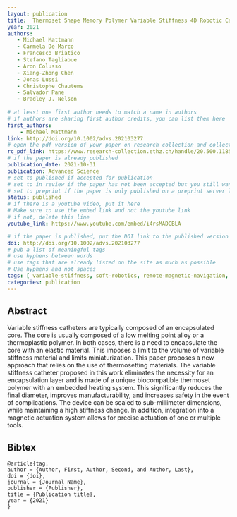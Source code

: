 ```yaml
---
layout: publication
title:  Thermoset Shape Memory Polymer Variable Stiffness 4D Robotic Catheters
year: 2021 
authors: 
   - Michael Mattmann
   - Carmela De Marco
   - Francesco Briatico
   - Stefano Tagliabue
   - Aron Colusso
   - Xiang-Zhong Chen 
   - Jonas Lussi
   - Christophe Chautems 
   - Salvador Pane
   - Bradley J. Nelson
   
# at least one first author needs to match a name in authors
# if authors are sharing first author credits, you can list them here
first_authors: 
    - Michael Mattmann
link: http://doi.org/10.1002/advs.202103277
# open the pdf version of your paper on research collection and collect the link there
rc_pdf_link: https://www.research-collection.ethz.ch/handle/20.500.11850/513044
# if the paper is already published
publication_date: 2021-10-31
publication: Advanced Science
# set to published if accepted for publication
# set to in review if the paper has not been accepted but you still want a web presence for it
# set to preprint if the paper is only published on a preprint server like arxiv
status: published
# if there is a youtube video, put it here
# Make sure to use the embed link and not the youtube link
# if not, delete this line
youtube_link: https://www.youtube.com/embed/i4rsMADCBLA

# if the paper is published, put the DOI link to the published version
doi: http://doi.org/10.1002/advs.202103277 
# pub a list of meaningful tags
# use hyphens between words
# use tags that are already listed on the site as much as possible
# Use hyphens and not spaces
tags: [ variable-stiffness, soft-robotics, remote-magnetic-navigation, medical-robotics,magnetic-catheters]
categories: publication
---
```





## Abstract ##
Variable stiffness catheters are typically composed of an encapsulated core. The core is usually composed of a low melting point alloy or a thermoplastic polymer. In both cases, there is a need to encapsulate the core with an elastic material. This imposes a limit to the volume of variable stiffness material and limits miniaturization.
This paper proposes a new approach that relies on the use of thermosetting materials. The variable stiffness catheter proposed in this work eliminates the necessity for an encapsulation layer and is made of a unique biocompatible thermoset polymer with an embedded heating system. This significantly reduces the final diameter, improves manufacturability, and increases safety in the event of complications. The device can be scaled to sub-millimeter dimensions, while maintaining a high stiffness change. In addition, integration into a magnetic actuation system allows for precise actuation of one or multiple tools.


## Bibtex ##
~~~
@article{tag,
author = {Author, First, Author, Second, and Author, Last},
doi = {doi},
journal = {Journal Name},
publisher = {Publisher},
title = {Publication title},
year = {2021}
}
~~~
